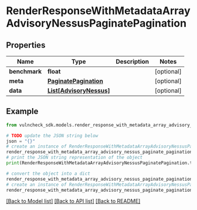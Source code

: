 # RenderResponseWithMetadataArrayAdvisoryNessusPaginatePagination


## Properties

Name | Type | Description | Notes
------------ | ------------- | ------------- | -------------
**benchmark** | **float** |  | [optional] 
**meta** | [**PaginatePagination**](PaginatePagination.md) |  | [optional] 
**data** | [**List[AdvisoryNessus]**](AdvisoryNessus.md) |  | [optional] 

## Example

```python
from vulncheck_sdk.models.render_response_with_metadata_array_advisory_nessus_paginate_pagination import RenderResponseWithMetadataArrayAdvisoryNessusPaginatePagination

# TODO update the JSON string below
json = "{}"
# create an instance of RenderResponseWithMetadataArrayAdvisoryNessusPaginatePagination from a JSON string
render_response_with_metadata_array_advisory_nessus_paginate_pagination_instance = RenderResponseWithMetadataArrayAdvisoryNessusPaginatePagination.from_json(json)
# print the JSON string representation of the object
print(RenderResponseWithMetadataArrayAdvisoryNessusPaginatePagination.to_json())

# convert the object into a dict
render_response_with_metadata_array_advisory_nessus_paginate_pagination_dict = render_response_with_metadata_array_advisory_nessus_paginate_pagination_instance.to_dict()
# create an instance of RenderResponseWithMetadataArrayAdvisoryNessusPaginatePagination from a dict
render_response_with_metadata_array_advisory_nessus_paginate_pagination_from_dict = RenderResponseWithMetadataArrayAdvisoryNessusPaginatePagination.from_dict(render_response_with_metadata_array_advisory_nessus_paginate_pagination_dict)
```
[[Back to Model list]](../README.md#documentation-for-models) [[Back to API list]](../README.md#documentation-for-api-endpoints) [[Back to README]](../README.md)


